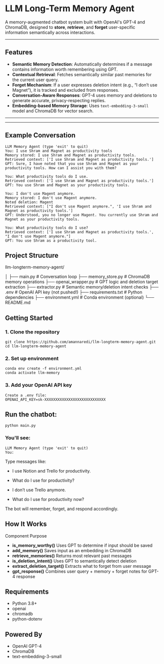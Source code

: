 # LLM Long-Term Memory Agent

A memory-augmented chatbot system built with OpenAI's GPT-4 and ChromaDB, designed to **store**, **retrieve**, and **forget** user-specific information semantically across interactions.

---

## Features

- **Semantic Memory Detection**: Automatically determines if a message contains information worth remembering using GPT.
- **Contextual Retrieval**: Fetches semantically similar past memories for the current user query.
- **Forget Mechanism**: If a user expresses deletion intent (e.g., “I don’t use Magnet”), it is tracked and excluded from responses.
- **Conversation-Aware Responses**: GPT-4 uses memory and deletions to generate accurate, privacy-respecting replies.
- **Embedding-based Memory Storage**: Uses `text-embedding-3-small` model and ChromaDB for vector search.

---

---

## Example Conversation

```
LLM Memory Agent (type 'exit' to quit)
You: I use Shram and Magnet as productivity tools
Memory stored: I use Shram and Magnet as productivity tools.
Retrieved context: ['I use Shram and Magnet as productivity tools.']
GPT: Sure, I have noted that you use Shram and Magnet as your productivity tools. How can I assist you with them?

You: What productivity tools do I use. 
Retrieved context: ['I use Shram and Magnet as productivity tools.']
GPT: You use Shram and Magnet as your productivity tools.

You: I don't use Magent anymore.
Memory stored: I don't use Magent anymore.
Noted deletion: Magent
Retrieved context: ["I don't use Magent anymore.", 'I use Shram and Magnet as productivity tools.']
GPT: Understood, you no longer use Magent. You currently use Shram and Magnet as your productivity tools.

You: What productivity tools do I use?
Retrieved context: ['I use Shram and Magnet as productivity tools.', "I don't use Magent anymore."]
GPT: You use Shram as a productivity tool.

```

## Project Structure
llm-longterm-memory-agent/

│
├── main.py # Conversation loop
├── memory_store.py # ChromaDB memory operations
├── openai_wrapper.py # GPT logic and deletion target extraction
├── extractor.py # Semantic memory/deletion intent checks
├── .env #  OpenAI API key (not pushed!)
├── requirements.txt # Python dependencies
├── environment.yml # Conda environment (optional)
└── README.md 

## Getting Started

### 1. Clone the repository

```
git clone https://github.com/amannaredi/llm-longterm-memory-agent.git
cd llm-longterm-memory-agent
```
### 2. Set up environment
```
conda env create -f environment.yml
conda activate llm-memory
```
### 3. Add your OpenAI API key
```
Create a .env file:
OPENAI_API_KEY=sk-XXXXXXXXXXXXXXXXXXXXXXXXXXXX
```

## Run the chatbot:
```
python main.py
```
### You'll see:
```
LLM Memory Agent (type 'exit' to quit)
You:
```
Type messages like:

- I use Notion and Trello for productivity.

- What do I use for productivity?

- I don’t use Trello anymore.

- What do I use for productivity now?

The bot will remember, forget, and respond accordingly.

## How It Works
Component	Purpose
 - **is_memory_worthy()**	Uses GPT to determine if input should be saved
 - **add_memory()**	Saves input as an embedding in ChromaDB
 - **retrieve_memories()**	Returns most relevant past messages
 - **is_deletion_intent()**	Uses GPT to semantically detect deletion
 - **extract_deletion_target()**	Extracts what to forget from user message
 - **gpt_response()**	Combines user query + memory + forget notes for GPT-4 response

## Requirements
 - Python 3.8+
 - openai
 - chromadb
 - python-dotenv

## Powered By
 - OpenAI GPT-4
 - ChromaDB
 - text-embedding-3-small

